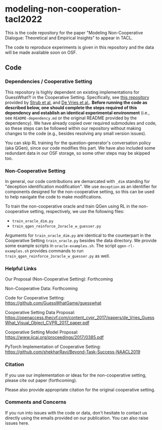 # modeling-non-cooperation-tacl2022
This is the code repository for the paper "Modeling Non-Cooperative Dialogue: Theoretical and Empirical Insights" to appear in TACL.

The code to reproduce experiments is given in this repository and the data will be made available soon on OSF.

## Code
### Dependencies / Cooperative Setting
This repository is highly dependent on existing implementations for GuessWhat?! in the Cooperative Setting. Specifically, see [this repository](https://github.com/GuessWhatGame/guesswhat) provided by [Strub et al.](https://www.ijcai.org/proceedings/2017/0385.pdf) and [De Vries et al.](https://openaccess.thecvf.com/content_cvpr_2017/papers/de_Vries_GuessWhat_Visual_Object_CVPR_2017_paper.pdf). **Before running the code as described below, one should complete the steps required of this dependency and establish an identical experimental environment** (i.e., see ```README-dependency.md``` or the original README provided by the dependency). We have already copied over required submodules and code, so these steps can be followed within our repository without making changes to the code (e.g., besides resolving any small version issues). 

You can skip RL training for the question-generator's conversation policy (aka QGen), since our code modifies this part. We have also included some redundant data in our OSF storage, so some other steps may be skipped too. 

### Non-Cooperative Setting
In general, our code contributions are demarcated with ```_dim``` standing for "deception identification modification". We use ```deception``` as an identifier for components designed for the non-cooperative setting, so this can be used to help navigate the code to make modifications. 

To train the non-cooperative oracle and train QGen using RL in the non-cooperative setting, respectively, we use the following files:

* ```train_oracle_dim.py```
* ```train_qgen_reinforce_2oracle_w_guesser.py```

Arguments for `train_oracle_dim.py` are identical to the counterpart in the Cooperative Setting `train_oracle.py` besides the data directory. We provide some example scripts in ```oracle-examples.sh```. The script ```qgen-rl-examples.sh``` provides commands to run `train_qgen_reinforce_2oracle_w_guesser.py` as well.

### Helpful Links
Our Proposal (Non-Cooperative Setting): Forthcoming

Non-Cooperative Data: Forthcoming

Code for Cooperative Setting: https://github.com/GuessWhatGame/guesswhat

Cooperative Setting Data Proposal: https://openaccess.thecvf.com/content_cvpr_2017/papers/de_Vries_GuessWhat_Visual_Object_CVPR_2017_paper.pdf

Cooperative Setting Model Proposal: https://www.ijcai.org/proceedings/2017/0385.pdf

PyTorch Implementation of Cooperative Setting: https://github.com/shekharRavi/Beyond-Task-Success-NAACL2019

### Citation
If you use our implementation or ideas for the non-cooperative setting, please cite out paper (forthcoming).

Please also provide appropriate citation for the original cooperative setting.

### Comments and Concerns
If you run into issues with the code or data, don't hesitate to contact us directly using the emails provided on our publication. You can also raise issues here.
